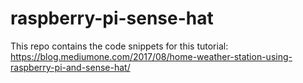 # raspberry-pi-sense-hat

This repo contains the code snippets for this tutorial:
https://blog.mediumone.com/2017/08/home-weather-station-using-raspberry-pi-and-sense-hat/
